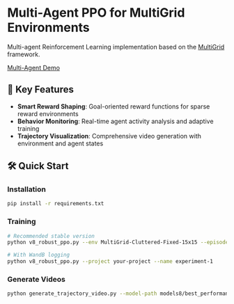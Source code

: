 # Multi-Agent PPO for MultiGrid Environments

Multi-agent Reinforcement Learning implementation based on the [MultiGrid](https://github.com/maximecb/gym-minigrid) framework.

[Multi-Agent Demo](v8_trajectory_video.gif)

## 🚀 Key Features

- **Smart Reward Shaping**: Goal-oriented reward functions for sparse reward environments  
- **Behavior Monitoring**: Real-time agent activity analysis and adaptive training
- **Trajectory Visualization**: Comprehensive video generation with environment and agent states

## 🛠️ Quick Start

### Installation
```bash
pip install -r requirements.txt
```

### Training
```bash
# Recommended stable version
python v8_robust_ppo.py --env MultiGrid-Cluttered-Fixed-15x15 --episodes 100000

# With WandB logging
python v8_robust_ppo.py --project your-project --name experiment-1
```

### Generate Videos
```bash
python generate_trajectory_video.py --model-path models8/best_performance --env MultiGrid-Cluttered-Fixed-15x15
```
